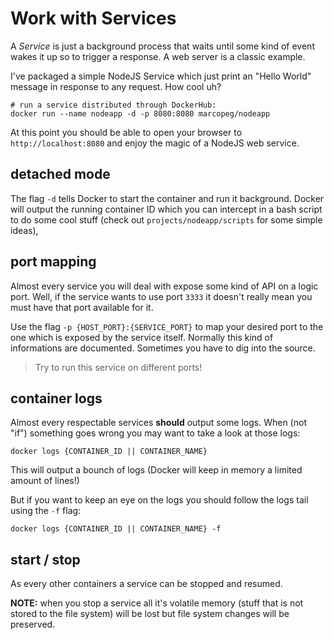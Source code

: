 # Work with Services

A _Service_ is just a background process that waits until some kind of event wakes it up so to trigger a response. A web server is a classic example.

I've packaged a simple NodeJS Service which just print an "Hello World" message in response to any request. How cool uh?

	# run a service distributed through DockerHub:
	docker run --name nodeapp -d -p 8080:8080 marcopeg/nodeapp
	
At this point you should be able to open your browser to `http://localhost:8080` and enjoy the magic of a NodeJS web service.

## detached mode

The flag `-d` tells Docker to start the container and run it background. Docker will output the running container ID which you can intercept in a bash script to do some cool stuff (check out `projects/nodeapp/scripts` for some simple ideas),

## port mapping

Almost every service you will deal with expose some kind of API on a logic port. Well, if the service wants to use port `3333` it doesn't really mean you must have that port available for it.

Use the flag `-p {HOST_PORT}:{SERVICE_PORT}` to map your desired port to the one which is exposed by the service itself. Normally this kind of informations are documented. Sometimes you have to dig into the source.

> Try to run this service on different ports!

## container logs

Almost every respectable services **should** output some logs. When (not "if") something goes wrong you may want to take a look at those logs:

	docker logs {CONTAINER_ID || CONTAINER_NAME}
	
This will output a bounch of logs (Docker will keep in memory a limited amount of lines!)

But if you want to keep an eye on the logs you should follow the logs tail using the `-f` flag:

	docker logs {CONTAINER_ID || CONTAINER_NAME} -f

## start / stop

As every other containers a service can be stopped and resumed.

**NOTE:** when you stop a service all it's volatile memory (stuff that is not stored to the file system) will be lost but file system changes will be preserved.

